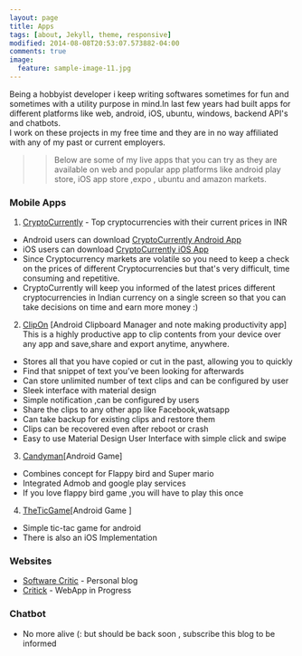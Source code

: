 ```yaml
---
layout: page
title: Apps
tags: [about, Jekyll, theme, responsive]
modified: 2014-08-08T20:53:07.573882-04:00
comments: true
image:
  feature: sample-image-11.jpg
---
```


Being a hobbyist developer i keep writing softwares sometimes for fun and  sometimes with a utility purpose in mind.In last few years had built apps for different platforms like web, android, iOS, ubuntu, windows, backend API's and chatbots.  
I work on these projects in my free time and they are in no way affiliated with any of my past or current employers.

>> Below are some of my live apps that you can try as they are available on web and popular app platforms like android play store, iOS app store ,expo , ubuntu and amazon markets.

### Mobile Apps            
1) <a href="https://irfanahmad.in/cryptocurrently-react-native-based-app-for-live-cryptocurrency-prices/">CryptoCurrently</a> - Top cryptocurrencies with their current prices in INR      
* Android users can download <a href="https://play.google.com/store/apps/details?id=com.cryptocurrently"> CryptoCurrently Android App</a>  
* iOS users can download  <a href="https://itunes.apple.com/app/id1338286385"> CryptoCurrently iOS App</a>
* Since Cryptocurrency markets are volatile so you need to keep a check on the prices of different Cryptocurrencies but that's very difficult, time consuming and repetitive.
* CryptoCurrently will keep you informed of the latest prices different cryptocurrencies in Indian currency on a single screen so that you can take decisions on time and earn more money :)

2) <a href="https://play.google.com/store/apps/details?id=com.irfana.tinyclip&hl=en"> ClipOn</a> [Android Clipboard Manager and note making productivity app]  
This is a highly productive app to clip contents from your device over any app and save,share and export anytime, anywhere.  

* Stores all that you have copied or cut in the past, allowing you to quickly
* Find that snippet of text you’ve been looking for afterwards
* Can store unlimited number of text clips and can be configured by user
* Sleek interface with material design
* Simple notification ,can be configured by users
* Share the clips to any other app like Facebook,watsapp
* Can take backup for existing clips and restore them
* Clips can be recovered even after reboot or crash
* Easy to use  Material Design User Interface with simple click and swipe   

3) <a href="https://play.google.com/store/apps/details?id=com.irfana.Candyman&hl=en"> Candyman</a>[Android Game]

* Combines concept for Flappy bird and Super mario
* Integrated Admob and google play services
* If you love flappy bird game ,you will have to play this once

4) <a href="https://play.google.com/store/apps/details?id=com.irfana.theticgame&hl=en"> TheTicGame</a>[Android Game ]

* Simple tic-tac game for android
* There is also an iOS Implementation

###  Websites  
* <a href="https://irfanahmad.in">Software Critic</a> - Personal blog
* <a href="https://critick.io">Critick</a> - WebApp in Progress

### Chatbot
* No more alive (: but should be back soon , subscribe this blog to be informed
